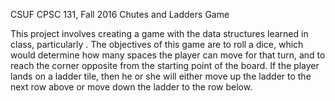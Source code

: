 CSUF CPSC 131, Fall 2016
Chutes and Ladders Game

This project involves creating a game with the data structures learned in class, particularly . The objectives of this game are to roll a dice, which would determine how many spaces the player can move for that turn, and to reach the corner opposite from the starting point of the board. If the player lands on a ladder tile, then he or she will either move up the ladder to the next row above or move down the ladder to the row below. 
